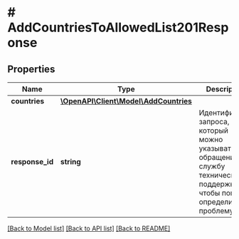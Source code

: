 # # AddCountriesToAllowedList201Response

## Properties

Name | Type | Description | Notes
------------ | ------------- | ------------- | -------------
**countries** | [**\OpenAPI\Client\Model\AddCountries**](AddCountries.md) |  |
**response_id** | **string** | Идентификатор запроса, который можно указывать при обращении в службу технической поддержки, чтобы помочь определить проблему. |

[[Back to Model list]](../../README.md#models) [[Back to API list]](../../README.md#endpoints) [[Back to README]](../../README.md)
